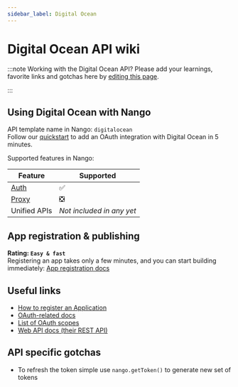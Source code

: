 ```yaml
---
sidebar_label: Digital Ocean
---
```


# Digital Ocean API wiki

:::note Working with the Digital Ocean API?
Please add your learnings, favorite links and gotchas here by [editing this page](https://github.com/nangohq/nango/tree/master/docs/docs/providers/digitalocean.md).

:::

## Using Digital Ocean with Nango

API template name in Nango: `digitalocean`  
Follow our [quickstart](../quickstart.md) to add an OAuth integration with Digital Ocean in 5 minutes.

Supported features in Nango:

| Feature                            | Supported                 |
| ---------------------------------- | ------------------------- |
| [Auth](/nango-auth/core-concepts)  | ✅                        |
| [Proxy](/nango-unified-apis/proxy) | ❎                        |
| Unified APIs                       | _Not included in any yet_ |

## App registration & publishing

**Rating: `Easy & fast`**  
Registering an app takes only a few minutes, and you can start building immediately: [App registration docs](https://cloud.digitalocean.com/login?redirect_url=https%3A%2F%2Fcloud.digitalocean.com%2Faccount%2Fapi%2Fapplications%2Fnew)

## Useful links

-   [How to register an Application](https://cloud.digitalocean.com/login?redirect_url=https%3A%2F%2Fcloud.digitalocean.com%2Faccount%2Fapi%2Fapplications%2Fnew)
-   [OAuth-related docs](https://cloud.digitalocean.com/login?redirect_url=https%3A%2F%2Fcloud.digitalocean.com%2Faccount%2Fapi%2Fapplications%2Fnew)
-   [List of OAuth scopes](https://docs.digitalocean.com/reference/api/oauth-api/#scopes)
-   [Web API docs (their REST API)](https://docs.digitalocean.com/reference/api/intro/)

## API specific gotchas

-   To refresh the token simple use `nango.getToken()` to generate new set of tokens
